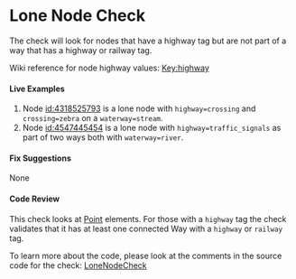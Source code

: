 # Lone Node Check

The check will look for nodes that have a highway tag but are not part of a way that has a highway or railway tag.


Wiki reference for node highway values: [Key:highway](https://wiki.openstreetmap.org/wiki/Key:highway)
#### Live Examples

1. Node [id:4318525793](https://www.openstreetmap.org/node/4318525793) is a lone node with `highway=crossing` and `crossing=zebra` on a `waterway=stream`.
2. Node [id:4547445454](https://www.openstreetmap.org/node/4547445454) is a lone node with `highway=traffic_signals` as part of two ways both with `waterway=river`.

#### Fix Suggestions

None

#### Code Review

This check looks at [Point](https://github.com/osmlab/atlas/blob/dev/src/main/java/org/openstreetmap/atlas/geography/atlas/items/Point.java) elements.
For those with a `highway` tag the check validates that it has at least one connected Way with a `highway` or `railway` tag.

To learn more about the code, please look at the comments in the source code for the check:
[LoneNodeCheck](../../src/main/java/org/openstreetmap/atlas/checks/validation/points/LoneNodeCheck.java)

